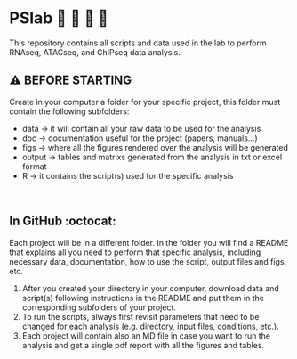 # PSlab :dna: :microbe: :microscope: :petri_dish:

This repository contains all scripts and data used in the lab to perform RNAseq, ATACseq, and ChIPseq data analysis. 
<br />

## :warning: BEFORE STARTING 

Create in your computer a folder for your specific project, this folder must contain the following subfolders: <br />
  * data -> it will contain all your raw data to be used for the analysis <br />
  * doc -> documentation useful for the project (papers, manuals...) <br />
  * figs -> where all the figures rendered over the analysis will be generated <br />
  * output -> tables and matrixs generated from the analysis in txt or excel format <br />
  * R -> it contains the script(s) used for the specific analysis <br />
</br>

## In GitHub :octocat:

Each project will be in a different folder. In the folder you will find a README that explains all you need to perform that specific analysis, including necessary data, documentation, how to use the script, output files and figs, etc. <br />

1. After you created your directory in your computer, download data and script(s) following instructions in the README and put them in the corresponding subfolders of your project. <br /> 
2. To run the scripts, always first revisit parameters that need to be changed for each analysis (e.g. directory, input files, conditions, etc.). <br />
3. Each project will contain also an MD file in case you want to run the analysis and get a single pdf report with all the figures and tables. <br />
